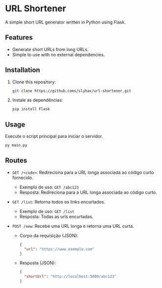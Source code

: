# URL Shortener

A simple short URL generator written in Python using Flask.

## Features
- Generate short URLs from long URLs.
- Simple to use with no external dependencies.

## Installation
1. Clone this repository:
   ```bash
   git clone https://github.coms/slyhax/url-shortener.git
   ```

2. Instale as dependências:
   ```bash
   pip install Flask
   ```

## Usage
Execute o script principal para iniciar o servidor.
```bash
py main.py
```

## Routes

- `GET /<code>`: Redireciona para a URL longa associada ao código curto fornecido.
  - Exemplo de uso: `GET /abc123`
  - Resposta: Redireciona para a URL longa associada ao código curto.

- `GET /list`: Retorna todos os links encurtados.
  - Exemplo de uso: `GET /list`
  - Resposta: Todas as urls encurtadas.

- `POST /new`: Recebe uma URL longa e retorna uma URL curta.
  - Corpo da requisição (JSON):
    ```json
    {
      "url": "https://www.exemplo.com"
    }
    ```
  - Resposta (JSON):
    ```json
    {
      "shortUrl": "http://localhost:5000/abc123"
    }
    ```

